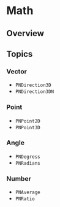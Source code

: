 # Math

<!--summary-->

## Overview

<!--overview-->

## Topics

### Vector
- ``PNDirection3D``
- ``PNDirection3DN``

### Point
- ``PNPoint2D``
- ``PNPoint3D``

### Angle
- ``PNDegress``
- ``PNRadians``

### Number 
- ``PNAverage``
- ``PNRatio``
